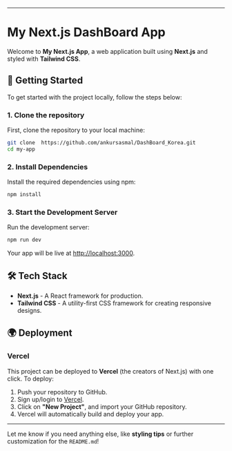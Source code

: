  
---

# My Next.js DashBoard App

Welcome to **My Next.js App**, a web application built using **Next.js** and styled with **Tailwind CSS**.

## 🚀 Getting Started

To get started with the project locally, follow the steps below:

### 1. Clone the repository

First, clone the repository to your local machine:

```bash
git clone  https://github.com/ankursasmal/DashBoard_Korea.git
cd my-app
```

### 2. Install Dependencies

Install the required dependencies using npm:

```bash
npm install
```

### 3. Start the Development Server

Run the development server:

```bash
npm run dev
```

Your app will be live at [http://localhost:3000](http://localhost:3000).

## 🛠️ Tech Stack

* **Next.js** - A React framework for production.
* **Tailwind CSS** - A utility-first CSS framework for creating responsive designs.

## 🌍 Deployment

### Vercel

This project can be deployed to **Vercel** (the creators of Next.js) with one click. To deploy:

1. Push your repository to GitHub.
2. Sign up/login to [Vercel](https://vercel.com).
3. Click on **"New Project"**, and import your GitHub repository.
4. Vercel will automatically build and deploy your app.

---

Let me know if you need anything else, like **styling tips** or further customization for the `README.md`!
